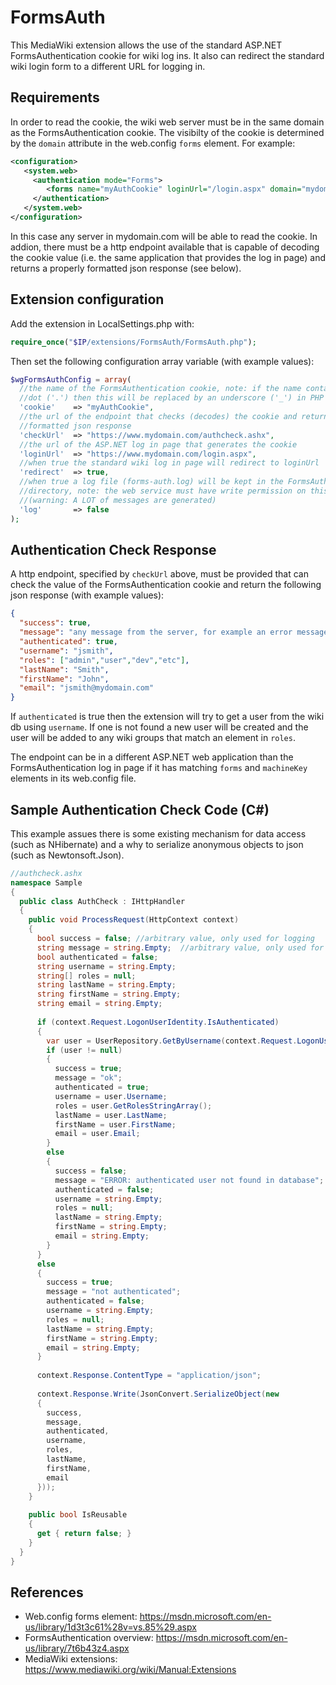 # FormsAuth
This MediaWiki extension allows the use of the standard ASP.NET FormsAuthentication cookie for wiki log ins. It also can redirect the standard wiki login form to a different URL for logging in.

## Requirements
In order to read the cookie, the wiki web server must be in the same domain as the FormsAuthentication cookie. The visibilty of the cookie is determined by the `domain` attribute in the web.config `forms` element. For example:
```xml
<configuration>
   <system.web>
     <authentication mode="Forms">
        <forms name="myAuthCookie" loginUrl="/login.aspx" domain="mydomain.com"></forms>
     </authentication>
   </system.web>
</configuration>
```
In this case any server in mydomain.com will be able to read the cookie. In addion, there must be a http endpoint available that is capable of decoding the cookie value (i.e. the same application that provides the log in page) and returns a properly formatted json response (see below).

## Extension configuration
Add the extension in LocalSettings.php with:
```php
require_once("$IP/extensions/FormsAuth/FormsAuth.php");
```
Then set the following configuration array variable (with example values):
```php
$wgFormsAuthConfig = array(
  //the name of the FormsAuthentication cookie, note: if the name contains a
  //dot ('.') then this will be replaced by an underscore ('_') in PHP
  'cookie'    => "myAuthCookie",
  //the url of the endpoint that checks (decodes) the cookie and returns a properly
  //formatted json response
  'checkUrl'  => "https://www.mydomain.com/authcheck.ashx",
  //the url of the ASP.NET log in page that generates the cookie
  'loginUrl'  => "https://www.mydomain.com/login.aspx",
  //when true the standard wiki log in page will redirect to loginUrl
  'redirect'  => true,
  //when true a log file (forms-auth.log) will be kept in the FormsAuth extension
  //directory, note: the web service must have write permission on this directory
  //(warning: A LOT of messages are generated)
  'log'       => false
);
```

## Authentication Check Response
A http endpoint, specified by `checkUrl` above, must be provided that can check the value of the FormsAuthentication cookie and return the following json response (with example values):
```json
{
  "success": true,
  "message": "any message from the server, for example an error message",
  "authenticated": true,
  "username": "jsmith",
  "roles": ["admin","user","dev","etc"],
  "lastName": "Smith",
  "firstName": "John",
  "email": "jsmith@mydomain.com"
}
```
If `authenticated` is true then the extension will try to get a user from the wiki db using `username`. If one is not found a new user will be created and the user will be added to any wiki groups that match an element in `roles`.

The endpoint can be in a different ASP.NET web application than the FormsAuthentication log in page if it has matching `forms` and `machineKey` elements in its web.config file.

## Sample Authentication Check Code (C#)
This example assues there is some existing mechanism for data access (such as NHibernate) and a why to serialize anonymous objects to json (such as Newtonsoft.Json).
```csharp
//authcheck.ashx
namespace Sample
{
  public class AuthCheck : IHttpHandler
  {
    public void ProcessRequest(HttpContext context)
    {
      bool success = false; //arbitrary value, only used for logging
      string message = string.Empty;  //arbitrary value, only used for logging
      bool authenticated = false;
      string username = string.Empty;
      string[] roles = null;
      string lastName = string.Empty;
      string firstName = string.Empty;
      string email = string.Empty;
      
      if (context.Request.LogonUserIdentity.IsAuthenticated)
      {
        var user = UserRepository.GetByUsername(context.Request.LogonUserIdentity.Name);
        if (user != null)
        {
          success = true;
          message = "ok";
          authenticated = true;
          username = user.Username;
          roles = user.GetRolesStringArray();
          lastName = user.LastName;
          firstName = user.FirstName;
          email = user.Email;
        }
        else
        {
          success = false;
          message = "ERROR: authenticated user not found in database";
          authenticated = false;
          username = string.Empty;
          roles = null;
          lastName = string.Empty;
          firstName = string.Empty;
          email = string.Empty;
        }
      }
      else
      {
        success = true;
        message = "not authenticated";
        authenticated = false;
        username = string.Empty;
        roles = null;
        lastName = string.Empty;
        firstName = string.Empty;
        email = string.Empty;
      }
      
      context.Response.ContentType = "application/json";
      
      context.Response.Write(JsonConvert.SerializeObject(new
      {
        success,
        message,
        authenticated,
        username,
        roles,
        lastName,
        firstName,
        email
      }));
    }
    
    public bool IsReusable
    {
      get { return false; }
    }
  }
}
```

## References
* Web.config forms element: https://msdn.microsoft.com/en-us/library/1d3t3c61%28v=vs.85%29.aspx
* FormsAuthentication overview: https://msdn.microsoft.com/en-us/library/7t6b43z4.aspx
* MediaWiki extensions: https://www.mediawiki.org/wiki/Manual:Extensions
